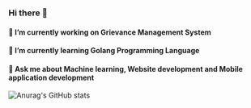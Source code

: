 ### Hi there 👋

#### 🔭 I’m currently working on Grievance Management System
#### 🌱 I’m currently learning Golang Programming Language
#### 💬 Ask me about Machine learning, Website development and Mobile application development

![Anurag's GitHub stats](https://github-readme-stats.vercel.app/api?username=gracie2&show_icons=true&theme=radical)
